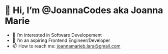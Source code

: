 # 👋 Hi, I’m @JoannaCodes aka Joanna Marie
- 👀 I’m interested in Software Developement
- 🌱 I’m an aspiring Frontend Engineer/Developer
- 📫 How to reach me: joannamarieb.lara@gmail.com 


<!---
JoannaCodes/JoannaCodes is a ✨ special ✨ repository because its `README.md` (this file) appears on your GitHub profile.
You can click the Preview link to take a look at your changes.
--->
